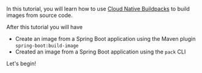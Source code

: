 In this tutorial, you will learn how to use [Cloud Native Buildpacks](https://buildpacks.io) to build images from source code.

After this tutorial you will have

* Create an image from a Spring Boot application using the Maven plugin `spring-boot:build-image`
* Created an image from a Spring Boot application using the `pack` CLI

Let's begin!

